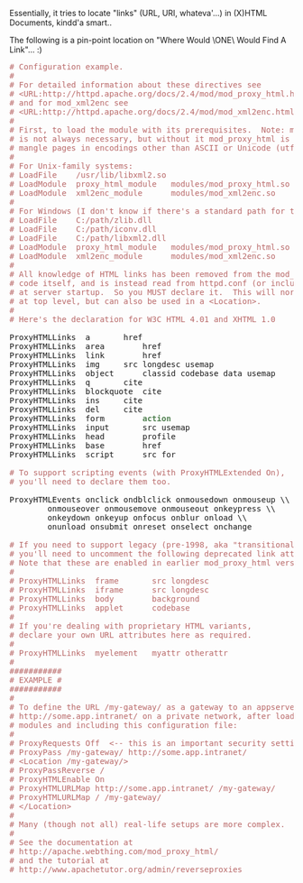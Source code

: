 Essentially, it tries to locate "links" (URL, URI, whateva'...) in (X)HTML Documents,
kindd'a smart..

The following is a pin-point location on "Where Would \\ONE\\ Would Find A Link"... :)


<pre><span style='color:#b96969; '># Configuration example.</span>
<span style='color:#b96969; '>#</span>
<span style='color:#b96969; '># For detailed information about these directives see</span>
<span style='color:#b96969; '># &lt;URL:http://httpd.apache.org/docs/2.4/mod/mod_proxy_html.html&gt;</span>
<span style='color:#b96969; '># and for mod_xml2enc see</span>
<span style='color:#b96969; '># &lt;URL:http://httpd.apache.org/docs/2.4/mod/mod_xml2enc.html&gt;</span>
<span style='color:#b96969; '>#</span>
<span style='color:#b96969; '># First, to load the module with its prerequisites.  Note: mod_xml2enc</span>
<span style='color:#b96969; '># is not always necessary, but without it mod_proxy_html is likely to</span>
<span style='color:#b96969; '># mangle pages in encodings other than ASCII or Unicode (utf-8).</span>
<span style='color:#b96969; '>#</span>
<span style='color:#b96969; '># For Unix-family systems:</span>
<span style='color:#b96969; '># LoadFile	/usr/lib/libxml2.so</span>
<span style='color:#b96969; '># LoadModule	proxy_html_module	modules/mod_proxy_html.so</span>
<span style='color:#b96969; '># LoadModule	xml2enc_module		modules/mod_xml2enc.so</span>
<span style='color:#b96969; '>#</span>
<span style='color:#b96969; '># For Windows (I don't know if there's a standard path for the libraries)</span>
<span style='color:#b96969; '># LoadFile	C:/path/zlib.dll</span>
<span style='color:#b96969; '># LoadFile	C:/path/iconv.dll</span>
<span style='color:#b96969; '># LoadFile	C:/path/libxml2.dll</span>
<span style='color:#b96969; '># LoadModule	proxy_html_module	modules/mod_proxy_html.so</span>
<span style='color:#b96969; '># LoadModule	xml2enc_module		modules/mod_xml2enc.so</span>
<span style='color:#b96969; '># </span>
<span style='color:#b96969; '># All knowledge of HTML links has been removed from the mod_proxy_html</span>
<span style='color:#b96969; '># code itself, and is instead read from httpd.conf (or included file)</span>
<span style='color:#b96969; '># at server startup.  So you MUST declare it.  This will normally be</span>
<span style='color:#b96969; '># at top level, but can also be used in a &lt;Location&gt;.</span>
<span style='color:#b96969; '>#</span>
<span style='color:#b96969; '># Here's the declaration for W3C HTML 4.01 and XHTML 1.0</span>

ProxyHTMLLinks	a		href
ProxyHTMLLinks	area		href
ProxyHTMLLinks	link		href
ProxyHTMLLinks	img		src longdesc usemap
ProxyHTMLLinks	object		classid codebase data usemap
ProxyHTMLLinks	q		cite
ProxyHTMLLinks	blockquote	cite
ProxyHTMLLinks	ins		cite
ProxyHTMLLinks	del		cite
ProxyHTMLLinks	form		<span style='color:#508050; font-weight:bold; '>action</span>
ProxyHTMLLinks	input		src usemap
ProxyHTMLLinks	head		profile
ProxyHTMLLinks	base		href
ProxyHTMLLinks	script		src for

<span style='color:#b96969; '># To support scripting events (with ProxyHTMLExtended On),</span>
<span style='color:#b96969; '># you'll need to declare them too.</span>

ProxyHTMLEvents	onclick ondblclick onmousedown onmouseup \\
		onmouseover onmousemove onmouseout onkeypress \\
		onkeydown onkeyup onfocus onblur onload \\
		onunload onsubmit onreset onselect onchange

<span style='color:#b96969; '># If you need to support legacy (pre-1998, aka "transitional") HTML or XHTML,</span>
<span style='color:#b96969; '># you'll need to uncomment the following deprecated link attributes.</span>
<span style='color:#b96969; '># Note that these are enabled in earlier mod_proxy_html versions</span>
<span style='color:#b96969; '>#</span>
<span style='color:#b96969; '># ProxyHTMLLinks	frame		src longdesc</span>
<span style='color:#b96969; '># ProxyHTMLLinks	iframe		src longdesc</span>
<span style='color:#b96969; '># ProxyHTMLLinks	body		background</span>
<span style='color:#b96969; '># ProxyHTMLLinks	applet		codebase</span>
<span style='color:#b96969; '>#</span>
<span style='color:#b96969; '># If you're dealing with proprietary HTML variants,</span>
<span style='color:#b96969; '># declare your own URL attributes here as required.</span>
<span style='color:#b96969; '>#</span>
<span style='color:#b96969; '># ProxyHTMLLinks	myelement	myattr otherattr</span>
<span style='color:#b96969; '>#</span>
<span style='color:#b96969; '>###########</span>
<span style='color:#b96969; '># EXAMPLE #</span>
<span style='color:#b96969; '>###########</span>
<span style='color:#b96969; '>#</span>
<span style='color:#b96969; '># To define the URL /my-gateway/ as a gateway to an appserver with address</span>
<span style='color:#b96969; '># http://some.app.intranet/ on a private network, after loading the</span>
<span style='color:#b96969; '># modules and including this configuration file:</span>
<span style='color:#b96969; '>#</span>
<span style='color:#b96969; '># ProxyRequests Off  &lt;-- this is an important security setting</span>
<span style='color:#b96969; '># ProxyPass /my-gateway/ http://some.app.intranet/</span>
<span style='color:#b96969; '># &lt;Location /my-gateway/&gt;</span>
<span style='color:#b96969; '>#	ProxyPassReverse /</span>
<span style='color:#b96969; '>#	ProxyHTMLEnable On</span>
<span style='color:#b96969; '>#	ProxyHTMLURLMap http://some.app.intranet/ /my-gateway/</span>
<span style='color:#b96969; '>#	ProxyHTMLURLMap / /my-gateway/</span>
<span style='color:#b96969; '># &lt;/Location&gt;</span>
<span style='color:#b96969; '>#</span>
<span style='color:#b96969; '># Many (though not all) real-life setups are more complex.</span>
<span style='color:#b96969; '>#</span>
<span style='color:#b96969; '># See the documentation at</span>
<span style='color:#b96969; '># http://apache.webthing.com/mod_proxy_html/</span>
<span style='color:#b96969; '># and the tutorial at</span>
<span style='color:#b96969; '># http://www.apachetutor.org/admin/reverseproxies</span>
</pre>